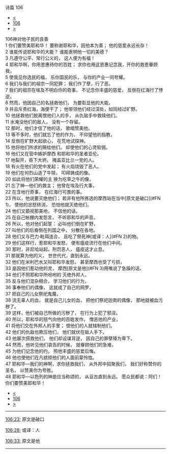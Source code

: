 ﻿





 诗篇 106




* [<](bible/PSA105.md)
* [106](bible/PSA.md)
* [>](bible/PSA107.md)



 
106神对他子民的良善  
1 你们要赞美耶和华！ 要称谢耶和华，因他本为善； 他的慈爱永远长存！  
2 谁能传说耶和华的大能？ 谁能表明他一切的美德？  
3 凡遵守公平、常行公义的， 这人便为有福！     
4 耶和华啊，你用恩惠待你的百姓； 求你也用这恩惠记念我，开你的救恩眷顾我，  
5 使我见你选民的福， 乐你国民的乐， 与你的产业一同夸耀。     
6 我们与我们的祖宗一同犯罪； 我们作了孽，行了恶。  
7 我们的祖宗在埃及不明白你的奇事， 不记念你丰盛的慈爱， 反倒在红海行了悖逆。  
8 然而，他因自己的名拯救他们， 为要彰显他的大能，  
9 并且斥责红海，海便干了； 他带领他们经过深处，如同经过旷野。  
10 他拯救他们脱离恨他们人的手， 从仇敌手中救赎他们。  
11 水淹没他们的敌人， 没有一个存留。  
12 那时，他们才信了他的话， 歌唱赞美他。     
13 等不多时，他们就忘了他的作为， 不仰望他的指教，  
14 反倒在旷野大起欲心， 在荒地试探神。  
15 他将他们所求的赐给他们， 却使他们的心灵软弱。     
16 他们又在营中嫉妒摩西 和耶和华的圣者亚伦。  
17 地裂开，吞下大坍， 掩盖亚比兰一党的人。  
18 有火在他们的党中发起； 有火焰烧毁了恶人。     
19 他们在何烈山造了牛犊， 叩拜铸成的像。  
20 如此将他们荣耀的主 换为吃草之牛的像，  
21 忘了神—他们的救主； 他曾在埃及行大事，  
22 在含地行奇事， 在红海行可畏的事。  
23 所以，他说要灭绝他们； 若非有他所拣选的摩西站在当中[原文是破口](#FN
1)， 使他的忿怒转消， 恐怕他就灭绝他们。     
24 他们又藐视那美地， 不信他的话，  
25 在自己帐棚内发怨言， 不听耶和华的声音。  
26 所以，他对他们起誓： 必叫他们倒在旷野，  
27 叫他们的后裔倒在列国之中， 分散在各地。     
28 他们又与巴力·毗珥连合， 且吃了祭死神[或译：人](#FN
2)的物。  
29 他们这样行，惹耶和华发怒， 便有瘟疫流行在他们中间。  
30 那时，非尼哈站起，刑罚恶人， 瘟疫这才止息。  
31 那就算为他的义， 世世代代，直到永远。     
32 他们在米利巴水又叫耶和华发怒， 甚至摩西也受了亏损，  
33 是因他们惹动他的灵， 摩西[原文是他](#FN
3)用嘴说了急躁的话。     
34 他们不照耶和华所吩咐的 灭绝外邦人，  
35 反与他们混杂相合， 学习他们的行为，  
36 事奉他们的偶像， 这就成了自己的网罗，  
37 把自己的儿女祭祀鬼魔，  
38 流无辜人的血， 就是自己儿女的血， 把他们祭祀迦南的偶像， 那地就被血污秽了。  
39 这样，他们被自己所做的污秽了， 在行为上犯了邪淫。     
40 所以，耶和华的怒气向他的百姓发作， 憎恶他的产业，  
41 将他们交在外邦人的手里； 恨他们的人就辖制他们。  
42 他们的仇敌也欺压他们， 他们就伏在敌人手下。  
43 他屡次搭救他们， 他们却设谋背逆， 因自己的罪孽降为卑下。  
44 然而，他听见他们哀告的时候， 就眷顾他们的急难，  
45 为他们记念他的约， 照他丰盛的慈爱后悔。  
46 他也使他们在凡掳掠他们的人面前蒙怜恤。     
47 耶和华—我们的神啊，求你拯救我们， 从外邦中招聚我们， 我们好称赞你的圣名， 以赞美你为夸胜。     
48 耶和华—以色列的神是应当称颂的， 从亘古直到永远。 愿众民都说：阿们！    你们要赞美耶和华！ 
* [<](bible/PSA105.md)
* [106](bible/PSA.md)
* [>](bible/PSA107.md)





---


[106:23:](#V23)
原文是破口


[106:28:](#V28)
或译：人


[106:33:](#V33)
原文是他




---









